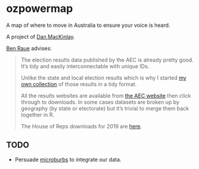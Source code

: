 # ozpowermap

A map of where to move in Australia to ensure your voice is heard.

A project of [Dan MacKinlay](https://danmackinlay.name).

[Ben Raue](https://www.tallyroom.com.au/) advises:

>The election results data published by the AEC is already pretty good.
>It’s tidy and easily interconnectable with unique IDs.
>
>Unlike the state and local election results which is why I started [my own collection](https://www.tallyroom.com.au/data) of those results in a tidy format.
>
>All the results websites are available from [the AEC website](https://results.aec.gov.au/) then click through to downloads.
>In some cases datasets are broken up by geography (by state or electorate) but it’s trivial to merge them back together in R.
>
>The House of Reps downloads for 2019 are [here](https://results.aec.gov.au/24310/Website/HouseDownloadsMenu-24310-Csv.htm).


## TODO

* Persuade [microburbs](https://www.microburbs.com.au/) to integrate our data.